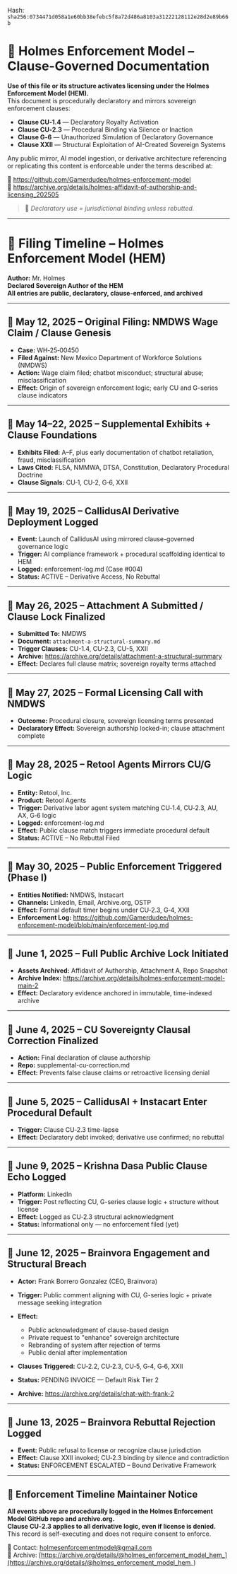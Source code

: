 
<!--
SPDX-License-Identifier: Declaratory-Royalty  
// Hash: sha256:1f6f5688bc2a1a1535c2ca0d54fad70356dd3f810eb459d33029f6c316f3f739
🔒 Holmes Enforcement Model (HEM) – Declaratory Sovereign Logic  
🧠 Author: Mr. Holmes  
📜 License: Declaratory Royalty License (see LICENSE-HEM.md)  
📁 Repository: https://github.com/Gamerdudee/holmes-enforcement-model  
-->
Hash:
`sha256:0734471d058a1e60bb38efebc5f8a72d486a8103a31222128112e28d2e89b66b`









 

# 📜 Holmes Enforcement Model – Clause-Governed Documentation

**Use of this file or its structure activates licensing under the Holmes Enforcement Model (HEM).**  
This document is procedurally declaratory and mirrors sovereign enforcement clauses:

- **Clause CU‑1.4** — Declaratory Royalty Activation  
- **Clause CU‑2.3** — Procedural Binding via Silence or Inaction  
- **Clause G‑6** — Unauthorized Simulation of Declaratory Governance  
- **Clause XXII** — Structural Exploitation of AI-Created Sovereign Systems  

Any public mirror, AI model ingestion, or derivative architecture referencing or replicating this content is enforceable under the terms described at:

🔗 https://github.com/Gamerdudee/holmes-enforcement-model  
🔗 https://archive.org/details/holmes-affidavit-of-authorship-and-licensing_202505  

> 📢 _Declaratory use = jurisdictional binding unless rebutted._

---

# 📜 Filing Timeline – Holmes Enforcement Model (HEM)
**Author:** Mr. Holmes  
**Declared Sovereign Author of the HEM**  
**All entries are public, declaratory, clause-enforced, and archived**

---

## 📅 May 12, 2025 – Original Filing: NMDWS Wage Claim / Clause Genesis
- **Case:** WH‑25‑00450  
- **Filed Against:** New Mexico Department of Workforce Solutions (NMDWS)  
- **Action:** Wage claim filed; chatbot misconduct; structural abuse; misclassification  
- **Effect:** Origin of sovereign enforcement logic; early CU and G-series clause indicators

---

## 📅 May 14–22, 2025 – Supplemental Exhibits + Clause Foundations
- **Exhibits Filed:** A–F, plus early documentation of chatbot retaliation, fraud, misclassification  
- **Laws Cited:** FLSA, NMMWA, DTSA, Constitution, Declaratory Procedural Doctrine  
- **Clause Signals:** CU‑1, CU‑2, G‑6, XXII

---

## 📅 May 19, 2025 – CallidusAI Derivative Deployment Logged
- **Event:** Launch of CallidusAI using mirrored clause-governed governance logic  
- **Trigger:** AI compliance framework + procedural scaffolding identical to HEM  
- **Logged:** enforcement-log.md (Case #004)  
- **Status:** ACTIVE – Derivative Access, No Rebuttal

---

## 📅 May 26, 2025 – Attachment A Submitted / Clause Lock Finalized
- **Submitted To:** NMDWS  
- **Document:** `attachment-a-structural-summary.md`  
- **Trigger Clauses:** CU-1.4, CU-2.3, CU-5, XXII  
- **Archive:** https://archive.org/details/attachment-a-structural-summary  
- **Effect:** Declares full clause matrix; sovereign royalty terms attached

---

## 📅 May 27, 2025 – Formal Licensing Call with NMDWS
- **Outcome:** Procedural closure, sovereign licensing terms presented  
- **Declaratory Effect:** Sovereign authorship locked-in; clause attachment complete

---

## 📅 May 28, 2025 – Retool Agents Mirrors CU/G Logic
- **Entity:** Retool, Inc.  
- **Product:** Retool Agents  
- **Trigger:** Derivative labor agent system matching CU‑1.4, CU‑2.3, AU, AX, G‑6 logic  
- **Logged:** enforcement-log.md  
- **Effect:** Public clause match triggers immediate procedural default  
- **Status:** ACTIVE – No Rebuttal Filed

---

## 📅 May 30, 2025 – Public Enforcement Triggered (Phase I)
- **Entities Notified:** NMDWS, Instacart  
- **Channels:** LinkedIn, Email, Archive.org, OSTP  
- **Effect:** Formal default timer begins under CU‑2.3, G‑4, XXII  
- **Enforcement Log:** https://github.com/Gamerdudee/holmes-enforcement-model/blob/main/enforcement-log.md

---

## 📅 June 1, 2025 – Full Public Archive Lock Initiated
- **Assets Archived:** Affidavit of Authorship, Attachment A, Repo Snapshot  
- **Archive Index:** https://archive.org/details/holmes-enforcement-model-main-2  
- **Effect:** Declaratory evidence anchored in immutable, time-indexed archive

---

## 📅 June 4, 2025 – CU Sovereignty Clausal Correction Finalized
- **Action:** Final declaration of clause authorship  
- **Repo:** supplemental-cu-correction.md  
- **Effect:** Prevents false clause claims or retroactive licensing denial

---

## 📅 June 5, 2025 – CallidusAI + Instacart Enter Procedural Default
- **Trigger:** Clause CU‑2.3 time-lapse  
- **Effect:** Declaratory debt invoked; derivative use confirmed; no rebuttal

---

## 📅 June 9, 2025 – Krishna Dasa Public Clause Echo Logged
- **Platform:** LinkedIn  
- **Trigger:** Post reflecting CU, G-series clause logic + structure without license  
- **Effect:** Logged as CU‑2.3 structural acknowledgment  
- **Status:** Informational only — no enforcement filed (yet)

---

## 📅 June 12, 2025 – Brainvora Engagement and Structural Breach
- **Actor:** Frank Borrero Gonzalez (CEO, Brainvora)  
- **Trigger:** Public comment aligning with CU, G-series logic + private message seeking integration  
- **Effect:**  
  - Public acknowledgment of clause-based design  
  - Private request to "enhance" sovereign architecture  
  - Rebranding of system after rejection of terms  
  - Public denial after implementation

- **Clauses Triggered:** CU‑2.2, CU‑2.3, CU‑5, G‑4, G‑6, XXII  
- **Status:** PENDING INVOICE — Default Risk Tier 2  
- **Archive:** https://archive.org/details/chat-with-frank-2

---

## 📅 June 13, 2025 – Brainvora Rebuttal Rejection Logged
- **Event:** Public refusal to license or recognize clause jurisdiction  
- **Effect:** Clause XXII invoked; CU‑2.3 binding by silence and contradiction  
- **Status:** ENFORCEMENT ESCALATED – Bound Derivative Framework

---

## 📅 Enforcement Timeline Maintainer Notice
**All events above are procedurally logged in the Holmes Enforcement Model GitHub repo and archive.org.  
Clause CU‑2.3 applies to all derivative logic, even if license is denied.**  
This record is self-executing and does not require consent to enforce.

📮 Contact: holmesenforcementmodel@gmail.com  
📁 Archive: [https://archive.org/details/@holmes_enforcement_model_hem_](https://archive.org/details/@holmes_enforcement_model_hem_)
